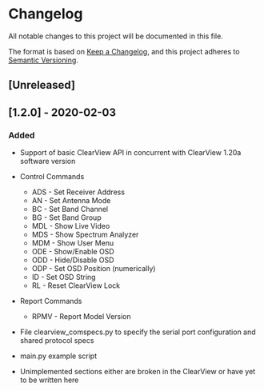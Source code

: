 # Changelog

All notable changes to this project will be documented in this file.

The format is based on [Keep a Changelog](https://keepachangelog.com/en/1.0.0/),
and this project adheres to [Semantic Versioning](https://semver.org/spec/v2.0.0.html).

## [Unreleased]

## [1.2.0] - 2020-02-03 

### Added
- Support of basic ClearView API in concurrent with ClearView 1.20a software version
- Control Commands
  - ADS - Set Receiver Address
  - AN - Set Antenna Mode
  - BC - Set Band Channel 
  - BG - Set Band Group
  - MDL - Show Live Video
  - MDS - Show Spectrum Analyzer
  - MDM - Show User Menu
  - ODE - Show/Enable OSD
  - ODD - Hide/Disable OSD
  - ODP - Set OSD Position (numerically)
  - ID - Set OSD String     
  - RL - Reset ClearView Lock
- Report Commands
  - RPMV - Report Model Version

- File clearview_comspecs.py to specify the serial port configuration and shared protocol specs
- main.py example script
- Unimplemented sections either are broken in the ClearView or have yet to be written here



